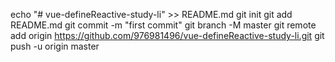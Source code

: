 echo "# vue-defineReactive-study-li" >> README.md
git init
git add README.md
git commit -m "first commit"
git branch -M master
git remote add origin https://github.com/976981496/vue-defineReactive-study-li.git
git push -u origin master
